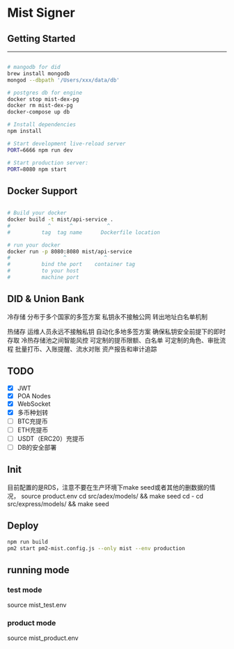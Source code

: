# Mist Signer

## Getting Started

---------------

```sh

# mangodb for did
brew install mongodb
mongod --dbpath '/Users/xxx/data/db'

# postgres db for engine
docker stop mist-dex-pg
docker rm mist-dex-pg
docker-compose up db

# Install dependencies
npm install

# Start development live-reload server
PORT=6666 npm run dev

# Start production server:
PORT=8080 npm start
```

## Docker Support

```sh

# Build your docker
docker build -t mist/api-service .
#            ^      ^           ^
#          tag  tag name      Dockerfile location

# run your docker
docker run -p 8080:8080 mist/api-service
#                 ^            ^
#          bind the port    container tag
#          to your host
#          machine port   

```

## DID & Union Bank

冷存储
分布于多个国家的多签方案
私钥永不接触公网
转出地址白名单机制

热储存
运维人员永远不接触私钥
自动化多地多签方案
确保私钥安全前提下的即时存取
冷热存储池之间智能风控
可定制的提币限额、白名单
可定制的角色、审批流程
批量打币、入账提醒、流水对账
资产报告和审计追踪

## TODO

- [x] JWT
- [x] POA Nodes
- [x] WebSocket
- [x] 多币种划转
- [ ] BTC充提币
- [ ] ETH充提币
- [ ] USDT（ERC20）充提币
- [ ] DB的安全部署

## Init 
目前配置的是RDS，注意不要在生产环境下make seed或者其他的删数据的情况，
source product.env
cd  src/adex/models/ && make seed 
cd -
cd  src/express/models/ && make seed 

## Deploy

```bash
npm run build
pm2 start pm2-mist.config.js --only mist --env production
```

## running mode

### test mode

source mist_test.env

### product mode

source mist_product.env
